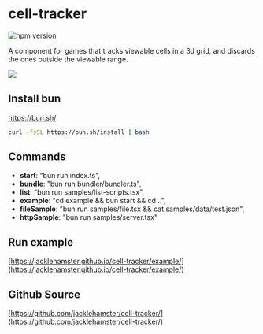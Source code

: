 # cell-tracker

[![npm version](https://badge.fury.io/js/cell-tracker.svg)](https://www.npmjs.com/package/bun-template)

A component for games that tracks viewable cells in a 3d grid, and discards the ones outside the viewable range.

![](https://jacklehamster.github.io/cell-tracker/icon.png)
## Install bun

https://bun.sh/

```bash
curl -fsSL https://bun.sh/install | bash
```

## Commands

- **start**: "bun run index.ts",
- **bundle**: "bun run bundler/bundler.ts",
- **list**: "bun run samples/list-scripts.tsx",
- **example**: "cd example && bun start && cd ..",
- **fileSample**: "bun run samples/file.tsx && cat samples/data/test.json",
- **httpSample**: "bun run samples/server.tsx"

## Run example

[https://jacklehamster.github.io/cell-tracker/example/](https://jacklehamster.github.io/cell-tracker/example/)

## Github Source

[https://github.com/jacklehamster/cell-tracker/](https://github.com/jacklehamster/cell-tracker/)
